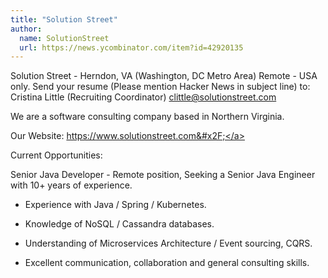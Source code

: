 ```yaml
---
title: "Solution Street"
author:
  name: SolutionStreet
  url: https://news.ycombinator.com/item?id=42920135
---
```

Solution Street - Herndon, VA (Washington, DC Metro Area) 
Remote - USA only. 
Send your resume (Please mention Hacker News in subject line) to: Cristina Little (Recruiting Coordinator) clittle@solutionstreet.com

We are a software consulting company based in Northern Virginia.

Our Website: <a href="https:&#x2F;&#x2F;www.solutionstreet.com&#x2F;" rel="nofollow">https:&#x2F;&#x2F;www.solutionstreet.com&#x2F;</a>

Current Opportunities:

Senior Java Developer - Remote position, Seeking a Senior Java Engineer with 10+ years of experience.

- Experience with Java &#x2F; Spring &#x2F; Kubernetes.

- Knowledge of NoSQL &#x2F; Cassandra databases.

- Understanding of Microservices Architecture &#x2F; Event sourcing, CQRS.

- Excellent communication, collaboration and general consulting skills.
<JobApplication />
